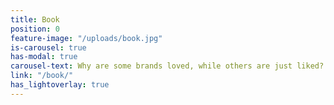 ```yaml
---
title: Book
position: 0
feature-image: "/uploads/book.jpg"
is-carousel: true
has-modal: true
carousel-text: Why are some brands loved, while others are just liked?
link: "/book/"
has_lightoverlay: true
---
```


